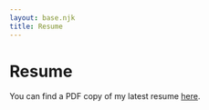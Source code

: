 ```yaml
---
layout: base.njk
title: Resume
---
```

# Resume

You can find a PDF copy of my latest resume [here](/static/documents/resume-07-12-2021.pdf).